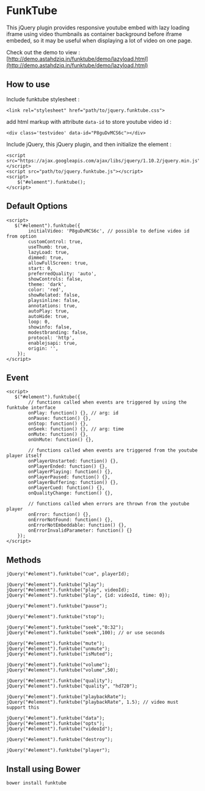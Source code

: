 # FunkTube
This jQuery plugin provides responsive youtube embed with lazy loading iframe using video thumbnails as container background before iframe embeded, so it may be useful when displaying a lot of video on one page.

Check out the demo to view :
[http://demo.astahdziq.in/funktube/demo/lazyload.html](http://demo.astahdziq.in/funktube/demo/lazyload.html)
 
## How to use ##
Include funktube stylesheet :

    <link rel="stylesheet" href="path/to/jquery.funktube.css">

add html markup with attribute `data-id` to store youtube video id :

    <div class='testvideo' data-id="P8guDvMCS6c"></div>

Include jQuery, this jQuery plugin, and then initialize the element :

    <script src="https://ajax.googleapis.com/ajax/libs/jquery/1.10.2/jquery.min.js"></script>
    <script src="path/to/jquery.funktube.js"></script>
    <script>
	    $("#element").funktube();
    </script>

## Default Options ##

    <script>
	   $("#element").funktube({
    		initialVideo: 'P8guDvMCS6c', // possible to define video id from option
    		customControl: true,
    		useThumb: true,
    		lazyLoad: true,
    		dimmed: true,
    		allowFullScreen: true,
    		start: 0,
    		preferredQuality: 'auto',
    		showControls: false,
    		theme: 'dark', 
    		color: 'red', 
    		showRelated: false,
    		playsinline: false,
    		annotations: true,
    		autoPlay: true,
    		autoHide: true,
    		loop: 0,
    		showinfo: false,
    		modestbranding: false,
    		protocol: 'http',
    		enablejsapi: true,
    		origin: '',
    	});
    </script>

## Event ##

    <script>
       $("#element").funktube({
    		// functions called when events are triggered by using the funktube interface
    		onPlay: function() {}, // arg: id
    		onPause: function() {},
    		onStop: function() {},
    		onSeek: function() {}, // arg: time
    		onMute: function() {},
    		onUnMute: function() {},
    
    		// functions called when events are triggered from the youtube player itself
    		onPlayerUnstarted: function() {},
    		onPlayerEnded: function() {},
    		onPlayerPlaying: function() {},
    		onPlayerPaused: function() {},
    		onPlayerBuffering: function() {},
    		onPlayerCued: function() {},
    		onQualityChange: function() {},
    
    		// functions called when errors are thrown from the youtube player
    		onError: function() {},
    		onErrorNotFound: function() {},
    		onErrorNotEmbeddable: function() {},
    		onErrorInvalidParameter: function() {}
    	});
    </script>

## Methods ##

    jQuery("#element").funktube("cue", playerId);
        
    jQuery("#element").funktube("play");
    jQuery("#element").funktube("play", videoId);
    jQuery("#element").funktube("play", {id: videoId, time: 0});
    
    jQuery("#element").funktube("pause");
    
    jQuery("#element").funktube("stop");
    
    jQuery("#element").funktube("seek","0:32");
    jQuery("#element").funktube("seek",100); // or use seconds
    
    jQuery("#element").funktube("mute");
    jQuery("#element").funktube("unmute");
    jQuery("#element").funktube("isMuted");
    
    jQuery("#element").funktube("volume");
    jQuery("#element").funktube("volume",50);
    
    jQuery("#element").funktube("quality");
    jQuery("#element").funktube("quality", "hd720");
    
    jQuery("#element").funktube("playbackRate"); 
    jQuery("#element").funktube("playbackRate", 1.5); // video must support this
    
    jQuery("#element").funktube("data");
    jQuery("#element").funktube("opts");
    jQuery("#element").funktube("videoId");
    
    jQuery("#element").funktube("destroy");
    
    jQuery("#element").funktube("player");

## Install using Bower ##

    bower install funktube

